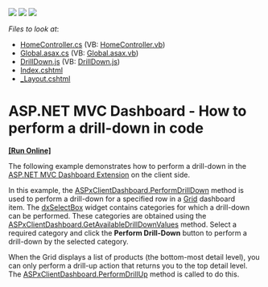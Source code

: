 <!-- default badges list -->
![](https://img.shields.io/endpoint?url=https://codecentral.devexpress.com/api/v1/VersionRange/128579144/17.1.3%2B)
[![](https://img.shields.io/badge/Open_in_DevExpress_Support_Center-FF7200?style=flat-square&logo=DevExpress&logoColor=white)](https://supportcenter.devexpress.com/ticket/details/T496083)
[![](https://img.shields.io/badge/📖_How_to_use_DevExpress_Examples-e9f6fc?style=flat-square)](https://docs.devexpress.com/GeneralInformation/403183)
<!-- default badges end -->
<!-- default file list -->
*Files to look at*:

* [HomeController.cs](./CS/MVCxDashboard_PerformDrillDown/Controllers/HomeController.cs) (VB: [HomeController.vb](./VB/MVCxDashboard_PerformDrillDown/Controllers/HomeController.vb))
* [Global.asax.cs](./CS/MVCxDashboard_PerformDrillDown/Global.asax.cs) (VB: [Global.asax.vb](./VB/MVCxDashboard_PerformDrillDown/Global.asax.vb))
* [DrillDown.js](./CS/MVCxDashboard_PerformDrillDown/Scripts/DrillDown.js) (VB: [DrillDown.js](./VB/MVCxDashboard_PerformDrillDown/Scripts/DrillDown.js))
* [Index.cshtml](./CS/MVCxDashboard_PerformDrillDown/Views/Home/Index.cshtml)
* [_Layout.cshtml](./CS/MVCxDashboard_PerformDrillDown/Views/Shared/_Layout.cshtml)
<!-- default file list end -->
# ASP.NET MVC Dashboard - How to perform a drill-down in code
<!-- run online -->
**[[Run Online]](https://codecentral.devexpress.com/t496083/)**
<!-- run online end -->


<p>The following example demonstrates how to perform a drill-down in the <a href="https://documentation.devexpress.com/#Dashboard/CustomDocument16977">ASP.NET MVC Dashboard Extension</a> on the client side.</p>
<p>In this example, the <a href="https://documentation.devexpress.com/#Dashboard/DevExpressDashboardWebScriptsASPxClientDashboard_PerformDrillDowntopic">ASPxClientDashboard.PerformDrillDown</a> method is used to perform a drill-down for a specified row in a <a href="https://documentation.devexpress.com/#Dashboard/CustomDocument117161">Grid</a> dashboard item. The <a href="https://js.devexpress.com/Documentation/ApiReference/UI_Widgets/dxSelectBox/">dxSelectBox</a> widget contains categories for which a drill-down can be performed. These categories are obtained using the <a href="https://documentation.devexpress.com/#Dashboard/DevExpressDashboardWebScriptsASPxClientDashboard_GetAvailableDrillDownValuestopic">ASPxClientDashboard.GetAvailableDrillDownValues</a> method. Select a required category and click the <strong>Perform Drill-Down</strong> button to perform a drill-down by the selected category.</p>
<p>When the Grid displays a list of products (the bottom-most detail level), you can only perform a drill-up action that returns you to the top detail level. The <a href="https://documentation.devexpress.com/#Dashboard/DevExpressDashboardWebScriptsASPxClientDashboard_PerformDrillUptopic">ASPxClientDashboard.PerformDrillUp</a> method is called to do this.</p>

<br/>


